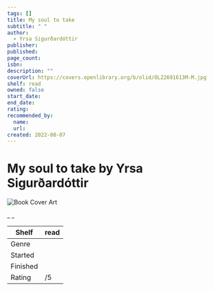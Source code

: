 ```yaml
---
tags: []
title: My soul to take
subtitle: " "
author:
  - Yrsa Sigurðardóttir
publisher:
published:
page_count:
isbn:
description: ""
coverUrl: https://covers.openlibrary.org/b/olid/OL22691613M-M.jpg
shelf: read
owned: false
start_date:
end_date:
rating:
recommended_by:
  name:
  url:
created: 2022-08-07
---
```


# My soul to take by Yrsa Sigurðardóttir

![Book Cover Art](https://covers.openlibrary.org/b/olid/OL22691613M-M.jpg)

_ _

| Shelf | read |
| --- | --- |
| Genre |  |
| Started |  |
| Finished |  |
| Rating | /5 |
